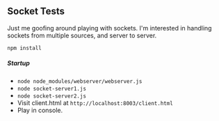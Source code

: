 ## Socket Tests

Just me goofing around playing with sockets. I'm interested in handling sockets from multiple sources, and server to server.

`npm install`

##### Startup
- `node node_modules/webserver/webserver.js`
- `node socket-server1.js`
- `node socket-server2.js`
- Visit client.html at `http://localhost:8003/client.html`
- Play in console.
